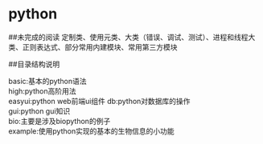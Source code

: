 # python

##未完成的阅读
定制类、使用元类、大类（错误、调试、测试）、进程和线程大类、正则表达式、部分常用内建模块、常用第三方模块

##目录结构说明

basic:基本的python语法  
high:python高阶用法  
easyui:python web前端ui组件
db:python对数据库的操作  
gui:python gui知识  
bio:主要是涉及biopython的例子  
example:使用python实现的基本的生物信息的小功能
